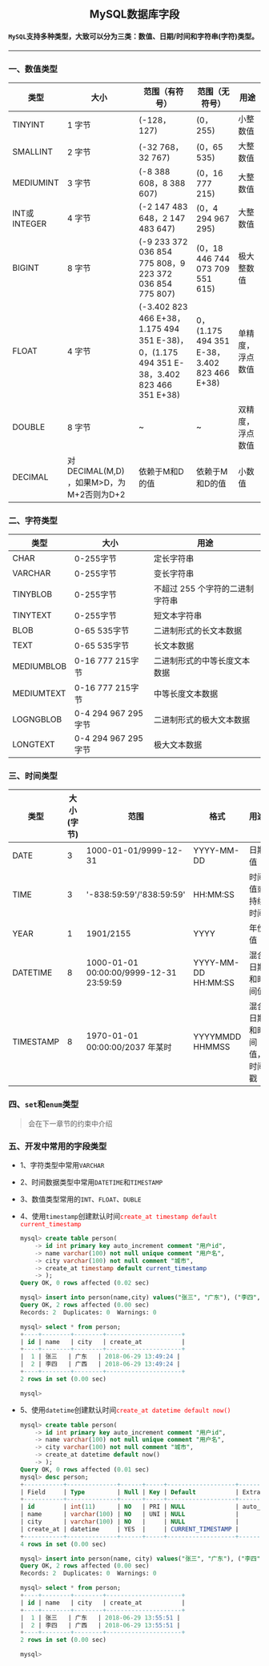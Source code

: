 ## <center>MySQL数据库字段</center>

#### `MySQL`支持多种类型，大致可以分为三类：数值、日期/时间和字符串(字符)类型。
---

### 一、数值类型

|类型|大小|范围（有符号）|范围（无符号）|用途|
|---|----|-----------|------------|---|
|TINYINT|1 字节|(-128，127)|(0，255)|小整数值|
|SMALLINT|2 字节|(-32 768，32 767)|(0，65 535)|大整数值|
|MEDIUMINT|3 字节|(-8 388 608，8 388 607)|(0，16 777 215)|大整数值|
|INT或INTEGER|4 字节|(-2 147 483 648，2 147 483 647)|(0，4 294 967 295)|大整数值|
|BIGINT|8 字节|(-9 233 372 036 854 775 808，9 223 372 036 854 775 807)|(0，18 446 744 073 709 551 615)|极大整数值|
|FLOAT|4 字节|(-3.402 823 466 E+38，1.175 494 351 E-38)，0，(1.175 494 351 E-38，3.402 823 466 351 E+38)|0，(1.175 494 351 E-38，3.402 823 466 E+38)|单精度，浮点数值|
|DOUBLE|8 字节|~|~|双精度，浮点数值|
|DECIMAL|对DECIMAL(M,D) ，如果M>D，为M+2否则为D+2|依赖于M和D的值|依赖于M和D的值|小数值|

### 二、字符类型

|类型|大小|用途|
|---|---|---|
|CHAR|0-255字节|定长字符串|
|VARCHAR|0-255字节|变长字符串|
|TINYBLOB|0-255字节|不超过 255 个字符的二进制字符串|
|TINYTEXT|0-255字节|短文本字符串|
|BLOB|0-65 535字节|二进制形式的长文本数据|
|TEXT|0-65 535字节|长文本数据|
|MEDIUMBLOB|0-16 777 215字节|二进制形式的中等长度文本数据|
|MEDIUMTEXT|0-16 777 215字节|中等长度文本数据|
|LOGNGBLOB|0-4 294 967 295字节|二进制形式的极大文本数据|
|LONGTEXT|0-4 294 967 295字节|极大文本数据|

### 三、时间类型

|类型|大小(字节)|范围|格式|用途|
|---|---|---|---|---|
|DATE|3|1000-01-01/9999-12-31|YYYY-MM-DD|日期值|
|TIME|3|'-838:59:59'/'838:59:59'|HH:MM:SS|时间值或持续时间|
|YEAR|1|1901/2155|YYYY|年份值|
|DATETIME|8|1000-01-01 00:00:00/9999-12-31 23:59:59|YYYY-MM-DD HH:MM:SS|混合日期和时间值|
|TIMESTAMP|8|1970-01-01 00:00:00/2037 年某时|YYYYMMDD HHMMSS|混合日期和时间值，时间戳|

### 四、`set`和`enum`类型
> 会在下一章节的约束中介绍


### 五、开发中常用的字段类型
* 1、字符类型中常用`VARCHAR`
* 2、时间数据类型中常用`DATETIME`和`TIMESTAMP`
* 3、数值类型常用的`INT`、`FLOAT`、`DUBLE`
* 4、使用`timestamp`创建默认时间<font color="#f00">`create_at timestamp default current_timestamp`</font>

  ```sql
  mysql> create table person(
      -> id int primary key auto_increment comment "用户id",
      -> name varchar(100) not null unique comment "用户名",
      -> city varchar(100) not null comment "城市",
      -> create_at timestamp default current_timestamp
      -> );
  Query OK, 0 rows affected (0.02 sec)

  mysql> insert into person(name,city) values("张三", "广东"), ("李四", "广西");
  Query OK, 2 rows affected (0.00 sec)
  Records: 2  Duplicates: 0  Warnings: 0

  mysql> select * from person;
  +----+--------+--------+---------------------+
  | id | name   | city   | create_at           |
  +----+--------+--------+---------------------+
  |  1 | 张三   | 广东   | 2018-06-29 13:49:24 |
  |  2 | 李四   | 广西   | 2018-06-29 13:49:24 |
  +----+--------+--------+---------------------+
  2 rows in set (0.00 sec)

  mysql>
  ```

* 5、使用`datetime`创建默认时间<font color="#f00">`create_at datetime default now()`</font>

  ```sql
  mysql> create table person(
      -> id int primary key auto_increment comment "用户id",
      -> name varchar(100) not null unique comment "用户名",
      -> city varchar(100) not null comment "城市",
      -> create_at datetime default now()
      -> );
  Query OK, 0 rows affected (0.01 sec)
  mysql> desc person;
  +-----------+--------------+------+-----+-------------------+----------------+
  | Field     | Type         | Null | Key | Default           | Extra          |
  +-----------+--------------+------+-----+-------------------+----------------+
  | id        | int(11)      | NO   | PRI | NULL              | auto_increment |
  | name      | varchar(100) | NO   | UNI | NULL              |                |
  | city      | varchar(100) | NO   |     | NULL              |                |
  | create_at | datetime     | YES  |     | CURRENT_TIMESTAMP |                |
  +-----------+--------------+------+-----+-------------------+----------------+
  4 rows in set (0.00 sec)

  mysql> insert into person(name, city) values("张三", "广东"), ("李四", "广西");
  Query OK, 2 rows affected (0.00 sec)
  Records: 2  Duplicates: 0  Warnings: 0

  mysql> select * from person;
  +----+--------+--------+---------------------+
  | id | name   | city   | create_at           |
  +----+--------+--------+---------------------+
  |  1 | 张三   | 广东   | 2018-06-29 13:55:51 |
  |  2 | 李四   | 广西   | 2018-06-29 13:55:51 |
  +----+--------+--------+---------------------+
  2 rows in set (0.00 sec)

  mysql>
  ```
